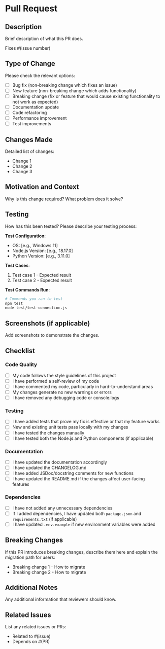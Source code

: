 # Pull Request

## Description

Brief description of what this PR does.

Fixes #(issue number)

## Type of Change

Please check the relevant options:

- [ ] Bug fix (non-breaking change which fixes an issue)
- [ ] New feature (non-breaking change which adds functionality)
- [ ] Breaking change (fix or feature that would cause existing functionality to not work as expected)
- [ ] Documentation update
- [ ] Code refactoring
- [ ] Performance improvement
- [ ] Test improvements

## Changes Made

Detailed list of changes:

- Change 1
- Change 2
- Change 3

## Motivation and Context

Why is this change required? What problem does it solve?

## Testing

How has this been tested? Please describe your testing process:

**Test Configuration**:
- OS: [e.g., Windows 11]
- Node.js Version: [e.g., 18.17.0]
- Python Version: [e.g., 3.11.0]

**Test Cases**:
1. Test case 1 - Expected result
2. Test case 2 - Expected result

**Test Commands Run**:
```bash
# Commands you ran to test
npm test
node test/test-connection.js
```

## Screenshots (if applicable)

Add screenshots to demonstrate the changes.

## Checklist

### Code Quality

- [ ] My code follows the style guidelines of this project
- [ ] I have performed a self-review of my code
- [ ] I have commented my code, particularly in hard-to-understand areas
- [ ] My changes generate no new warnings or errors
- [ ] I have removed any debugging code or console.logs

### Testing

- [ ] I have added tests that prove my fix is effective or that my feature works
- [ ] New and existing unit tests pass locally with my changes
- [ ] I have tested the changes manually
- [ ] I have tested both the Node.js and Python components (if applicable)

### Documentation

- [ ] I have updated the documentation accordingly
- [ ] I have updated the CHANGELOG.md
- [ ] I have added JSDoc/docstring comments for new functions
- [ ] I have updated the README.md if the changes affect user-facing features

### Dependencies

- [ ] I have not added any unnecessary dependencies
- [ ] If I added dependencies, I have updated both `package.json` and `requirements.txt` (if applicable)
- [ ] I have updated `.env.example` if new environment variables were added

## Breaking Changes

If this PR introduces breaking changes, describe them here and explain the migration path for users:

- Breaking change 1 - How to migrate
- Breaking change 2 - How to migrate

## Additional Notes

Any additional information that reviewers should know.

## Related Issues

List any related issues or PRs:

- Related to #(issue)
- Depends on #(PR)
